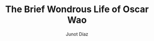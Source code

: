 ---
title: The Brief Wondrous Life of Oscar Wao
author: Junot Díaz
readingDate: 2010-04-01
layout: book
---